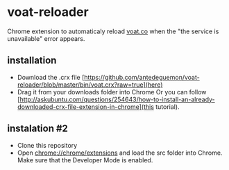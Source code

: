 # voat-reloader
Chrome extension to automaticaly reload [voat.co](voat.co) when the "the service is unavailable" error appears.

## installation
- Download the .crx file [https://github.com/antedeguemon/voat-reloader/blob/master/bin/voat.crx?raw=true](here)
- Drag it from your downloads folder into Chrome
Or you can follow [http://askubuntu.com/questions/254643/how-to-install-an-already-downloaded-crx-file-extension-in-chrome](this tutorial).

## instalation #2
- Clone this repository
- Open [chrome://chrome/extensions](chrome://chrome/extensions) and load the src folder into Chrome. Make sure that the Developer Mode is enabled.
